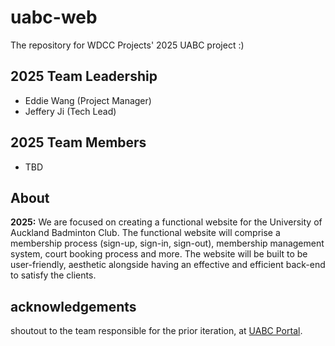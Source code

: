 # uabc-web
The repository for WDCC Projects' 2025 UABC project :)

## 2025 Team Leadership

- Eddie Wang (Project Manager)
- Jeffery Ji (Tech Lead)

 ## 2025 Team Members 
 - TBD

## About

**2025:** We are focused on creating a functional website for the University of Auckland Badminton Club. The functional website will comprise a membership process (sign-up, sign-in, sign-out), membership management system, court booking process and more. The website will be built to be user-friendly, aesthetic alongside having an effective and efficient back-end to satisfy the clients.

## acknowledgements

shoutout to the team responsible for the prior iteration, at [UABC Portal](https://github.com/UoaWDCC/uabc-portal).
